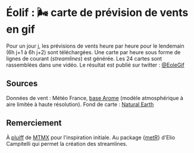 # Éolif : 🌬 ️carte de prévision de vents en gif
Pour un jour j, les prévisions de vents heure par heure pour le lendemain (6h j+1 à 6h j+2) sont téléchargées.
Une carte par heure sous forme de lignes de courant (*streamlines*) est générée.
Les 24 cartes sont rassemblées dans une vidéo. Le résultat est publié sur twitter : [@EoleGif](https://twitter.com/EoleGif)


## Sources
Données de vent : Météo France, [base Arome](https://donneespubliques.meteofrance.fr/?fond=produit&id_produit=131&id_rubrique=51) (modèle atmosphérique à aire limitée à haute résolution).
Fond de carte : [Natural Earth](https://www.naturalearthdata.com/)


## Remerciement
À [pluiff](https://github.com/mtmx/pluiff) de [MTMX](https://mtmx.github.io/) pour l'inspiration initiale.
Au package {[metR](https://github.com/eliocamp/metR)} d'Elio Campitelli qui permet la création des streamlines.
